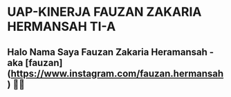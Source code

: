 # UAP-KINERJA FAUZAN ZAKARIA HERMANSAH TI-A
## Halo Nama Saya Fauzan Zakaria Heramansah - aka [fauzan] (https://www.instagram.com/fauzan.hermansah) 👋🏻
